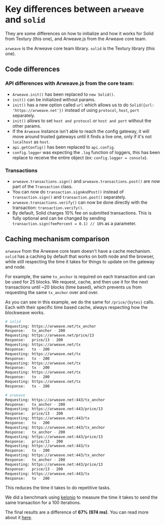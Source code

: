 # Key differences between `arweave` and `solid`
They are some differences on how to initialize and how it works for Solid from Textury (this one), and Arweave.js from the Arweave core team.

`arweave` is the Arweave core team library.
`solid` is the Textury library (this one).

## Code differences

### API differences with Arweave.js from the core team:
- `Arweave.init()` has been replaced to `new Solid()`.
- `init()` can be initialized without params.
- `init()` has a new option called `url` which allows us to do `Solid({url: 'https://arweave.net'})` instead of using `protocol`, `host`, `port` separately.
- `init()` allows to set `host and protocol` or `host and port` without the other params.
- If the `Arweave` instance isn't able to reach the config gateway, it will move around trusted gateways until it finds a live one, only if it's not `localhost` as `host`.
- `api.getConfig()` has been replaced to `api.config`.
- `config.logger` was expecting the `.log` function of loggers, this has been replace to receive the entire object (ex: `config.logger = console`).

### Transactions
- `arweave.transactions.sign()` and `arweave.transactions.post()` are now part of the `Transaction` class.
- You can now do `transaction.signAndPost()` instead of `transaction.sign()` and `transaction.post()` separately.
- `arweave.transactions.verify()` can now be done directly with the transaction: `transaction.verify()`.
- By default, Solid charges 10% fee on submitted transactions. This is fully optional and can be changed by sending `transaction.sign(feePercent = 0.1) // 10%` as a parameter.

## Caching mechanism comparison
`arweave` from the Arweave core team doesn't have a cache mechanism.
`solid` has a caching by default that works on both node and the browser, while still respecting the time it takes for things to update on the gateway and node. 

For example, the same `tx_anchor` is required on each transaction and can be used for 25 blocks. We request, cache, and then use it for the next transactions until ~20 blocks (time based), which prevents us from requesting the same `tx_anchor` over and over.

As you can see in this example, we do the same for `/price/{bytes}` calls. Each with their specific time based cache, always respecting how the blockweave works.

```bash
# solid
Requesting: https://arweave.net/tx_anchor
Response:   tx_anchor - 200
Requesting: https://arweave.net/price/13
Response:   price/13 - 200
Requesting: https://arweave.net/tx
Response:   tx - 200
Requesting: https://arweave.net/tx
Response:   tx - 200
Requesting: https://arweave.net/tx
Response:   tx - 200
Requesting: https://arweave.net/tx
Response:   tx - 200
Requesting: https://arweave.net/tx
Response:   tx - 200
```

```bash
# arweave
Requesting: https://arweave.net:443/tx_anchor
Response:   tx_anchor - 200
Requesting: https://arweave.net:443/price/13
Response:   price/13 - 200
Requesting: https://arweave.net:443/tx
Response:   tx - 200
Requesting: https://arweave.net:443/tx_anchor
Response:   tx_anchor - 200
Requesting: https://arweave.net:443/price/13
Response:   price/13 - 200
Requesting: https://arweave.net:443/tx
Response:   tx - 200
Requesting: https://arweave.net:443/tx_anchor
Response:   tx_anchor - 200
Requesting: https://arweave.net:443/price/13
Response:   price/13 - 200
Requesting: https://arweave.net:443/tx
Response:   tx - 200
```

This reduces the time it takes to do repetitive tasks. 

We did a benchmark using [kelonio](https://www.npmjs.com/package/kelonio) to measure the time it takes to send the same transaction for a 100 iterations.

The final results are a difference of **67% (974 ms)**. You can read more about it [here](benchmark.md).